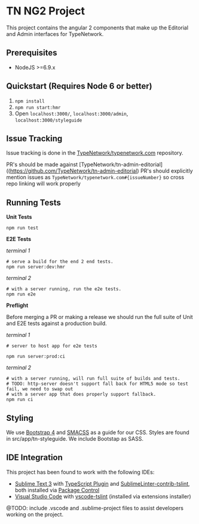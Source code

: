 # TN NG2 Project

This project contains the angular 2 components that make up the Editorial and Admin interfaces for TypeNetwork.

## Prerequisites

* NodeJS  >=6.9.x

## Quickstart (Requires Node 6 or better)

1. `npm install`
1. `npm run start:hmr`
1. Open `localhost:3000/`,  `localhost:3000/admin`, `localhost:3000/styleguide`

## Issue Tracking

Issue tracking is done in the [TypeNetwork/typenetwork.com](https://github.com/TypeNetwork/typenetwork.com) repository.

PR's should be made against [TypeNetwork/tn-admin-editorial]((https://github.com/TypeNetwork/tn-admin-editorial)
PR's should explicitly mention issues as ```TypeNetwork/typenetwork.com#{issueNumber}``` so cross repo linking will work properly

## Running Tests

**Unit Tests**
```
npm run test
```

**E2E Tests**

*terminal 1*
```
# serve a build for the end 2 end tests.
npm run server:dev:hmr
```

*terminal 2*
```
# with a server running, run the e2e tests.
npm run e2e
```

**Preflight**

Before merging a PR or making a release we should run the full suite of Unit and E2E tests against a production build.

*terminal 1*
```
# server to host app for e2e tests

npm run server:prod:ci
```

*terminal 2*
```
# with a server running, will run full suite of builds and tests.
# TODO: http-server doesn't support fall back for HTML5 mode so test fail, we need to swap out
# with a server app that does properly support fallback.
npm run ci
```

## Styling

We use [Bootstrap 4](https://v4-alpha.getbootstrap.com/getting-started/introduction/) and [SMACSS](https://smacss.com/) as a guide for our CSS. Styles
are found in src/app/tn-styleguide. We include Bootstap as SASS.

## IDE Integration

This project has been found to work with the following IDEs:

- [Sublime Text 3](https://www.sublimetext.com/3) with [TypeScript Plugin](https://github.com/Microsoft/TypeScript-Sublime-Plugin) and [SublimeLinter-contrib-tslint](https://github.com/lavrton/SublimeLinter-contrib-tslint), both installed via [Package Control](https://packagecontrol.io/installation)
- [Visual Studio Code](https://code.visualstudio.com) with [vscode-tslint](https://github.com/Microsoft/vscode-tslint) (installed via extensions installer)

@TODO: include .vscode and .sublime-project files to assist developers working on the project.
